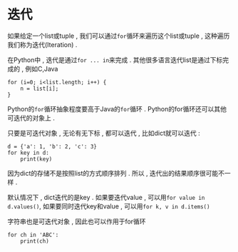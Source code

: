 # 迭代

如果给定一个list或tuple , 我们可以通过`for`循环来遍历这个list或tuple , 这种遍历我们称为迭代\(Iteration\) .

在Python中 , 迭代是通过`for ... in`来完成 . 其他很多语言迭代list是通过下标完成的 , 例如C,Java

```
for (i=0; i<list.length; i++) {
    n = list[i];
}
```

Python的`for`循环抽象程度要高于Java的`for`循环 . Python的for循环还可以其他可迭代的对象上 .

只要是可迭代对象 , 无论有无下标 , 都可以迭代 , 比如dict就可以迭代 :

```
d = {'a': 1, 'b': 2, 'c': 3}
for key in d:
    print(key)
```

因为dict的存储不是按照list的方式顺序排列 . 所以 , 迭代出的结果顺序很可能不一样 .

默认情况下 , dict迭代的是key . 如果要迭代value , 可以用`for value in d.values()`, 如果要同时迭代key和value , 可以用`for k, v in d.items()`

字符串也是可迭代对象 , 因此也可以作用于for循环

```
for ch in 'ABC':
    print(ch)
```





